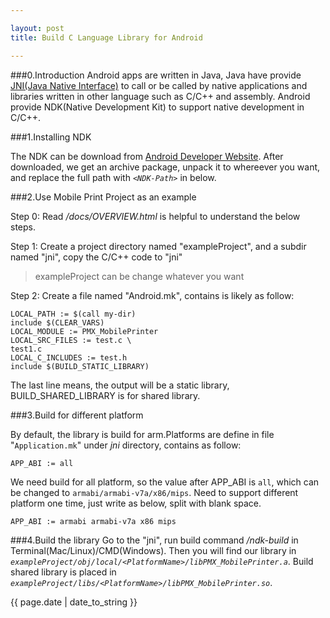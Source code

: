 ```yaml
---

layout: post
title: Build C Language Library for Android

---
```


###0.Introduction
Android apps are written in Java, Java have provide [JNI(Java Native Interface)](http://en.wikipedia.org/wiki/Java_Native_Interface) to call or be called by native applications and libraries written in other language such as C/C++ and assembly. Android provide NDK(Native Development Kit) to support native development in C/C++.

###1.Installing NDK

The NDK can be download from [Android Developer Website](http://developer.android.com/tools/sdk/ndk/index.html). After downloaded, we get an archive package, unpack it to whereever you want, and replace the full path with *`<NDK-Path>`* in below.

###2.Use Mobile Print Project as an example

Step 0: Read *<NDK-Path>/docs/OVERVIEW.html* is helpful to understand the below steps.

Step 1: Create a project directory named "exampleProject", and a subdir named "jni", copy the C/C++ code to "jni"
>exampleProject can be change whatever you want

Step 2: Create a file named "Android.mk", contains is likely as follow:

```
LOCAL_PATH := $(call my-dir)
include $(CLEAR_VARS)
LOCAL_MODULE := PMX_MobilePrinter
LOCAL_SRC_FILES := test.c \
test1.c
LOCAL_C_INCLUDES := test.h
include $(BUILD_STATIC_LIBRARY)
```
The last line means, the output will be a static library, BUILD\_SHARED_LIBRARY is for shared library.

###3.Build for different platform

By default, the library is build for arm.Platforms are define in file "`Application.mk`" under *jni* directory, contains as follow:

	APP_ABI := all
	
We need build for all platform, so the value after APP_ABI is `all`, which can be changed to `armabi/armabi-v7a/x86/mips`. Need to support different platform one time, just write as below, split with blank space.
	
	APP_ABI := armabi armabi-v7a x86 mips
	
###4.Build the library
Go to the "jni", run build command *<NDK-path>/ndk-build* in Terminal(Mac/Linux)/CMD(Windows). Then you will find our library in *`exampleProject/obj/local/<PlatformName>/libPMX_MobilePrinter.a`*. Build shared library is placed in *`exampleProject/libs/<PlatformName>/libPMX_MobilePrinter.so`*.

<p>{{ page.date | date_to_string }}</p>